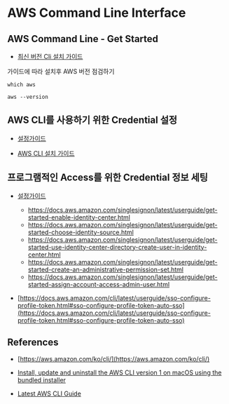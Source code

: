 # AWS Command Line Interface 

## AWS Command Line - Get Started 

- [최신 버전 Cli 설치 가이드](https://docs.aws.amazon.com/cli/latest/userguide/getting-started-install.html)

가이드에 따라 설치후 AWS 버전 점검하기 

```shell 
which aws

aws --version
```

## AWS CLI를 사용하기 위한 Credential 설정 

- [설정가이드](https://docs.aws.amazon.com/singlesignon/latest/userguide/getting-started.html)

- [AWS CLI 설치 가이드](https://inpa.tistory.com/entry/AWS-%F0%9F%93%9A-AWS-CLI-%EC%84%A4%EC%B9%98-%EC%82%AC%EC%9A%A9%EB%B2%95-%EC%89%BD%EA%B3%A0-%EB%B9%A0%EB%A5%B4%EA%B2%8C)

## 프로그램적인 Access를 위한 Credential 정보 세팅 

- [설정가이드](https://docs.aws.amazon.com/cli/latest/userguide/getting-started-quickstart.html#getting-started-prereqs-keys)
    - https://docs.aws.amazon.com/singlesignon/latest/userguide/get-started-enable-identity-center.html
    - https://docs.aws.amazon.com/singlesignon/latest/userguide/get-started-choose-identity-source.html
    - https://docs.aws.amazon.com/singlesignon/latest/userguide/get-started-use-identity-center-directory-create-user-in-identity-center.html
    - https://docs.aws.amazon.com/singlesignon/latest/userguide/get-started-create-an-administrative-permission-set.html
    - https://docs.aws.amazon.com/singlesignon/latest/userguide/get-started-assign-account-access-admin-user.html

- [https://docs.aws.amazon.com/cli/latest/userguide/sso-configure-profile-token.html#sso-configure-profile-token-auto-sso](https://docs.aws.amazon.com/cli/latest/userguide/sso-configure-profile-token.html#sso-configure-profile-token-auto-sso)


## References 

- [https://aws.amazon.com/ko/cli/](https://aws.amazon.com/ko/cli/)

- [Install, update and uninstall the AWS CLI version 1 on macOS using the bundled installer](https://docs.aws.amazon.com/cli/v1/userguide/install-macos.html)

- [Latest AWS CLI Guide](https://docs.aws.amazon.com/cli/latest/userguide/cli-chap-welcome.html)